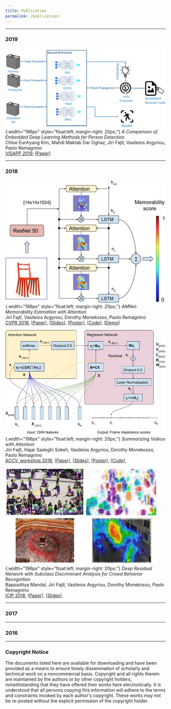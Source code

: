 ```yaml
---
title: Publication
permalink: /publication/
---
```

<!--
For those interested in numbers, see Konrad's [google scholar citations profile](https://scholar.google.com/citations?user=MiFqJGcAAAAJ).
-->

<!--
We try to include links for all of our papers. Some of the links open PDFs, others direct you 
to a journal's site where that particular publication is available for download. If you cannot 
access one of our papers, let us know. The copyright notice for these papers is listed at the bottom of the page.
-->

<hr>

### 2019
![](/images/pub/dlmpd/dlmpd.png){:width="196px" style="float:left;  margin-right: 20px;"}
_A Comparison of Embedded Deep Learning Methods for Person Detection_<br>
Chloe Eunhyang Kim, Mahdi Maktab Dar Oghaz, Jiri Fajtl, Vasileios Argyriou, Paolo Remagnino<br>
[VISAPP 2019](http://www.visapp.visigrapp.org/),
[[Paper](https://arxiv.org/abs/1812.03451)]
<div style="clear: both;"></div>
<hr>

### 2018

![](/images/pub/amnet/amnet-high-level-1.jpg){:width="196px" style="float:left;  margin-right: 20px;"}
_AMNet: Memorability Estimation with Attention_<br>
Jiri Fajtl, Vasileios Argyriou, Dorothy Monekosso, Paolo Remagnino<br>
[CVPR 2018](http://cvpr2018.thecvf.com/),
[[Paper](http://openaccess.thecvf.com/content_cvpr_2018/papers/Fajtl_AMNet_Memorability_Estimation_CVPR_2018_paper.pdf)],
[[Slides](/images/pub/amnet/amnet-slides.pdf)],
[[Poster](/images/pub/amnet/amnet-cvpr2018-poster-5.pdf)],
[[Code](https://github.com/ok1zjf/AMNet)],
[[Demo](https://amnet.kingston.ac.uk/)] 
<div style="clear: both;"></div>

![](/images/pub/vasnet/detail-patnet-3.jpg){:width="196px" style="float:left;  margin-right: 20px;"}
_Summarizing Videos with Attention_<br>
Jiri Fajtl, Hajar Sadeghi Sokeh, Vasileios Argyriou, Dorothy Monekosso, Paolo Remagnino<br>
[ACCV, workshop 2018](http://www.sys.info.hiroshima-cu.ac.jp/aiu2018/),
[[Paper](https://arxiv.org/abs/1812.01969)],
[[Slides](/images/pub/vasnet/vasnet-accv2018-slides-1.5.pdf)],
[[Poster](/images/pub/vasnet/vasnet-accv2018-poster-1.10.pdf)],
[[Code](https://github.com/ok1zjf/vasnet)],
<div style="clear: both;"></div>

![](/images/pub/cbr/cbr.jpg){:width="196px" style="float:left;  margin-right: 20px;"}
_Deep Residual Network with Subclass Discriminant Analysis for Crowd Behavior Recognition_<br>
Bappaditya Mandal, Jiri Fajtl, Vasileios Argyriou, Dorothy Monekosso, Paolo Remagnino<br>
[ICIP 2018](https://2018.ieeeicip.org/),
[[Paper](https://ieeexplore.ieee.org/abstract/document/8451190)],
[[Slides](/images/pub/cbr/ICIP2018_va.pdf)],
<div style="clear: both;"></div>


<hr>

### 2017

<hr>

### 2016

<hr>

### Copyright Notice

The documents listed here are available for downloading and have been provided as a means to ensure timely dissemination
of scholarly and technical work on a noncommercial basis. Copyright and all rights therein are maintained by the authors
or by other copyright holders, notwithstanding that they have offered their works here electronically. It is understood 
that all persons copying this information will adhere to the terms and constraints invoked by each author's copyright. 
These works may not be re-posted without the explicit permission of the copyright holder.
